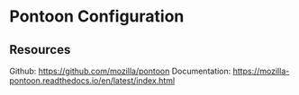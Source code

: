 # Pontoon Configuration

## Resources

Github: https://github.com/mozilla/pontoon
Documentation: https://mozilla-pontoon.readthedocs.io/en/latest/index.html